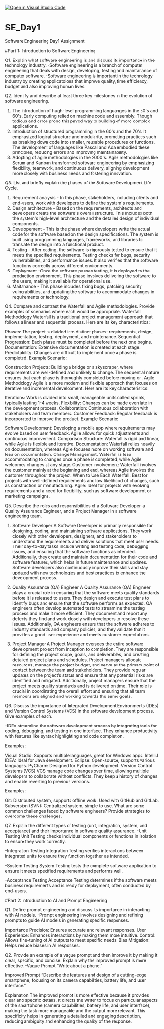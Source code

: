 [![Open in Visual Studio Code](https://classroom.github.com/assets/open-in-vscode-2e0aaae1b6195c2367325f4f02e2d04e9abb55f0b24a779b69b11b9e10269abc.svg)](https://classroom.github.com/online_ide?assignment_repo_id=15566400&assignment_repo_type=AssignmentRepo)
# SE_Day1
Software Engineering Day1 Assignment

#Part 1: Introduction to Software Engineering

Q1. Explain what software engineering is and discuss its importance in the technology industry.
-Software engineering is a branch of computer engineering that deals with design, developing, testing and maintanance of computer software.
-Software engineering is important in the technology industry by creating applicatoions that improve quality, time efficiency, budget and also improving human lives. 

Q2. Identify and describe at least three key milestones in the evolution of software engineering.
1. The introduction of hugh-level programming languanges in the 50's and 60's. Early computing relied on machine code and assembly. Though tedious and error-prone this paved way to building of more complex applications.
2. Introduction of structured programming in the 60's and the 70's. It emphasized logical structure and modularity, promoting practices such as breaking down code into smaller, reusable procedures or functions. The development of languages like Pascal and Ada embodied these principles, reducing errors and improving maintainability.
3. Adopting of agile methodologies in the 2000's. Agile methodologies like Scrum and Kanban transformed software engineering by emphasizing flexibility, teamwork, and continuous delivery, aligning development more closely with business needs and fostering innovation.
   
Q3. List and briefly explain the phases of the Software Development Life Cycle.
1. Requirement analysis - In this phase, stakeholders, including clients and end-users, work with developers to define the system's requirements. 
2. Design architecture - Based on the requirements, architects and developers create the software's overall structure. This includes both the system's high-level architecture and the detailed design of individual components. 
3. Developement - This is the phase where developers write the actual code for the software based on the design specifications. The system is built using programming languages, frameworks, and libraries to translate the design into a functional product.
4. Testing - After coding, the software is rigorously tested to ensure that it meets the specified requirements. Testing checks for bugs, security vulnerabilities, and performance issues. It also verifies that the software functions correctly across different environments.
5. Deployment -Once the software passes testing, it is deployed to the production environment. This phase involves delivering the software to the users, making it available for operational use. 
6. Maitanance - This phase includes fixing bugs, patching security vulnerabilities, and updating the software to accommodate changes in requirements or technology.

Q4. Compare and contrast the Waterfall and Agile methodologies. Provide examples of scenarios where each would be appropriate.
Waterfall Methodology
Waterfall is a traditional project management approach that follows a linear and sequential process. Here are its key characteristics:

Phases: The project is divided into distinct phases: requirements, design, implementation, testing, deployment, and maintenance.
Sequential Progression: Each phase must be completed before the next one begins.
Documentation: Extensive documentation is created at each stage.
Predictability: Changes are difficult to implement once a phase is completed.
Example Scenario:

Construction Projects: Building a bridge or a skyscraper, where requirements are well-defined and unlikely to change. The sequential nature ensures that each phase is thoroughly completed before moving on.
Agile Methodology
Agile is a more modern and flexible approach that focuses on iterative and incremental development. Here are its key characteristics:

Iterations: Work is divided into small, manageable units called sprints, typically lasting 1-4 weeks.
Flexibility: Changes can be made even late in the development process.
Collaboration: Continuous collaboration with stakeholders and team members.
Customer Feedback: Regular feedback is incorporated to improve the product.
Example Scenario:

Software Development: Developing a mobile app where requirements may evolve based on user feedback. Agile allows for quick adjustments and continuous improvement.
Comparison
Structure: Waterfall is rigid and linear, while Agile is flexible and iterative.
Documentation: Waterfall relies heavily on documentation, whereas Agile focuses more on working software and less on documentation.
Change Management: Waterfall is less accommodating to changes once a phase is completed, while Agile welcomes changes at any stage.
Customer Involvement: Waterfall involves the customer mainly at the beginning and end, whereas Agile involves the customer throughout the project.
When to Use Each
Waterfall: Best for projects with well-defined requirements and low likelihood of changes, such as construction or manufacturing.
Agile: Ideal for projects with evolving requirements and a need for flexibility, such as software development or marketing campaigns.

Q5. Describe the roles and responsibilities of a Software Developer, a Quality Assurance Engineer, and a Project Manager in a software engineering team.
1. Software Developer
  A Software Developer is primarily responsible for designing, coding, and maintaining software applications. They work closely with other developers, designers, and stakeholders to understand the requirements and deliver solutions that meet user needs. Their day-to-day tasks include writing and testing code, debugging issues, and ensuring that the software functions as intended. Additionally, they create and maintain documentation for their code and software features, which helps in future maintenance and updates. Software developers also continuously improve their skills and stay updated with new technologies and best practices to enhance the development process.

2. Quality Assurance (QA) Engineer
  A Quality Assurance (QA) Engineer plays a crucial role in ensuring that the software meets quality standards before it is released to users. They design and execute test plans to identify bugs and ensure that the software performs as expected. QA engineers often develop automated tests to streamline the testing process and make it more efficient. They document and report any defects they find and work closely with developers to resolve these issues. Additionally, QA engineers ensure that the software adheres to industry standards and company policies, and they validate that it provides a good user experience and meets customer expectations.

3. Project Manager
  A Project Manager oversees the entire software development project from inception to completion. They are responsible for defining the project scope, goals, and deliverables, and creating detailed project plans and schedules. Project managers allocate resources, manage the project budget, and serve as the primary point of contact between the team and stakeholders. They provide regular updates on the project’s status and ensure that any potential risks are identified and mitigated. Additionally, project managers ensure that the project meets quality standards and is delivered on time. Their role is crucial in coordinating the overall effort and ensuring that all team members are aligned and working towards the same goals.

Q6. Discuss the importance of Integrated Development Environments (IDEs) and Version Control Systems (VCS) in the software development process. Give examples of each.

-IDEs streamline the software development process by integrating tools for coding, debugging, and testing in one interface. They enhance productivity with features like syntax highlighting and code completion.

Examples:

Visual Studio: Supports multiple languages, great for Windows apps.
IntelliJ IDEA: Ideal for Java development.
Eclipse: Open-source, supports various languages.
PyCharm: Designed for Python development.
Version Control Systems (VCS)
VCS manage code changes over time, allowing multiple developers to collaborate without conflicts. They keep a history of changes and enable reverting to previous versions.

Examples:

Git: Distributed system, supports offline work. Used with GitHub and GitLab.
Subversion (SVN): Centralized system, simple to use.
What are some common challenges faced by software engineers? Provide strategies to overcome these challenges.


Q7. Explain the different types of testing (unit, integration, system, and acceptance) and their importance in software quality assurance.
-Unit Testing
Unit Testing checks individual components or functions in isolation to ensure they work correctly.

-Integration Testing
Integration Testing verifies interactions between integrated units to ensure they function together as intended.

-System Testing
System Testing tests the complete software application to ensure it meets specified requirements and performs well.

-Acceptance Testing
Acceptance Testing determines if the software meets business requirements and is ready for deployment, often conducted by end-users.

#Part 2: Introduction to AI and Prompt Engineering


Q1. Define prompt engineering and discuss its importance in interacting with AI models.
-Prompt engineering involves designing and refining prompts to guide AI models in generating specific responses.

Importance
Precision: Ensures accurate and relevant responses.
User Experience: Enhances interactions by making them more intuitive.
Control: Allows fine-tuning of AI outputs to meet specific needs.
Bias Mitigation: Helps reduce biases in AI responses.

Q2. Provide an example of a vague prompt and then improve it by making it clear, specific, and concise. Explain why the improved prompt is more effective.
-Vague Prompt
“Write about a phone.”

Improved Prompt
“Describe the features and design of a cutting-edge smartphone, focusing on its camera capabilities, battery life, and user interface.”

Explanation
The improved prompt is more effective because it provides clear and specific details. It directs the writer to focus on particular aspects of the smartphone (camera capabilities, battery life, and user interface), making the task more manageable and the output more relevant. This specificity helps in generating a detailed and engaging description, reducing ambiguity and enhancing the quality of the response.




